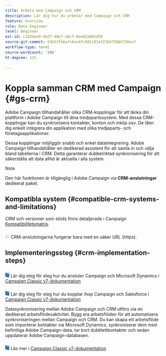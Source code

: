 ```yaml
---
title: Arbeta med Campaign och CRM
description: Lär dig hur du arbetar med Campaign och CRM
feature: Overview
role: Data Engineer
level: Beginner
exl-id: c2d34ee9-4427-48e7-a8cf-0ae02a801d50
source-git-commit: 63b53fb6a7c6ecbfc981c93a723b6758b5736acf
workflow-type: tm+mt
source-wordcount: '266'
ht-degree: 22%

---
```


# Koppla samman CRM med Campaign {#gs-crm}

Adobe Campaign tillhandahåller olika CRM-kopplingar för att länka din plattform i Adobe Campaign till dina tredjepartssystem. Med dessa CRM-kopplingar kan du synkronisera kontakter, konton och inköp osv. De låter dig enkelt integrera din applikation med olika tredjeparts- och företagsapplikationer.

Dessa kopplingar möjliggör snabb och enkel dataintegrering: Adobe Campaign tillhandahåller en dedikerad assistent för att samla in och välja bland tabellerna i CRM. Detta garanterar dubbelriktad synkronisering för att säkerställa att data alltid är aktuella i alla system.

>[!NOTE]
>
>Den här funktionen är tillgänglig i Adobe Campaign via **CRM-anslutningar** dedikerat paket.

## Kompatibla system {#compatible-crm-systems-and-limitations}

CRM och versioner som stöds finns detaljerade i Campaign [Kompatibilitetsmatris](../start/compatibility-matrix.md).

![](../assets/do-not-localize/speech.png)  CRM-anslutningarna fungerar bara med en säker URL (https).

## Implementeringssteg {#crm-implementation-steps}

![](../assets/do-not-localize/book.png) Lär dig steg för steg hur du ansluter Campaign och Microsoft Dynamics i [Campaign Classic v7-dokumentation](https://experienceleague.adobe.com/docs/campaign-classic/using/getting-started/connectors/crm-connectors/crm-ms-dynamics.html?lang=en#microsoft-dynamics-implementation-steps)

![](../assets/do-not-localize/book.png) Lär dig steg för steg hur du kopplar ihop Campaign och Salesforce i [Campaign Classic v7-dokumentation](https://experienceleague.adobe.com/docs/campaign-classic/using/getting-started/connectors/crm-connectors/crm-sfdc.html?lang=en#getting-started)


Datasynkronisering mellan Adobe Campaign och CRM utförs via en dedikerad arbetsflödesaktivitet. Bygg era arbetsflöden för att automatisera synkroniseringen mellan Campaign och CRM. Du kan skapa ett arbetsflöde som importerar kontakter via Microsoft Dynamics, synkroniserar dem med befintliga Adobe Campaign-data, tar bort dubblettkontakter och sedan uppdaterar Adobe Campaign-databasen.

![](../assets/do-not-localize/book.png) Läs mer i [Campaign Classic v7-dokumentation](https://experienceleague.adobe.com/docs/campaign-classic/using/getting-started/connectors/crm-connectors/crm-data-sync.html?lang=en#getting-started)
